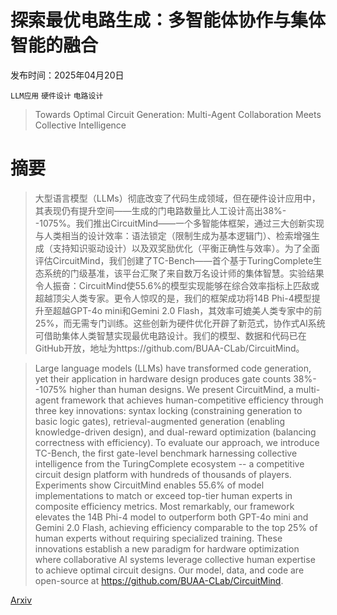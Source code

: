 # 探索最优电路生成：多智能体协作与集体智能的融合

发布时间：2025年04月20日

`LLM应用` `硬件设计` `电路设计`

> Towards Optimal Circuit Generation: Multi-Agent Collaboration Meets Collective Intelligence

# 摘要

> 大型语言模型（LLMs）彻底改变了代码生成领域，但在硬件设计应用中，其表现仍有提升空间——生成的门电路数量比人工设计高出38\%--1075\%。我们推出CircuitMind——一个多智能体框架，通过三大创新实现与人类相当的设计效率：语法锁定（限制生成为基本逻辑门）、检索增强生成（支持知识驱动设计）以及双奖励优化（平衡正确性与效率）。为了全面评估CircuitMind，我们创建了TC-Bench——首个基于TuringComplete生态系统的门级基准，该平台汇聚了来自数万名设计师的集体智慧。实验结果令人振奋：CircuitMind使55.6\%的模型实现能够在综合效率指标上匹敌或超越顶尖人类专家。更令人惊叹的是，我们的框架成功将14B Phi-4模型提升至超越GPT-4o mini和Gemini 2.0 Flash，其效率可媲美人类专家中的前25\%，而无需专门训练。这些创新为硬件优化开辟了新范式，协作式AI系统可借助集体人类智慧实现最优电路设计。我们的模型、数据和代码已在GitHub开放，地址为https://github.com/BUAA-CLab/CircuitMind。


> Large language models (LLMs) have transformed code generation, yet their application in hardware design produces gate counts 38\%--1075\% higher than human designs. We present CircuitMind, a multi-agent framework that achieves human-competitive efficiency through three key innovations: syntax locking (constraining generation to basic logic gates), retrieval-augmented generation (enabling knowledge-driven design), and dual-reward optimization (balancing correctness with efficiency). To evaluate our approach, we introduce TC-Bench, the first gate-level benchmark harnessing collective intelligence from the TuringComplete ecosystem -- a competitive circuit design platform with hundreds of thousands of players. Experiments show CircuitMind enables 55.6\% of model implementations to match or exceed top-tier human experts in composite efficiency metrics. Most remarkably, our framework elevates the 14B Phi-4 model to outperform both GPT-4o mini and Gemini 2.0 Flash, achieving efficiency comparable to the top 25\% of human experts without requiring specialized training. These innovations establish a new paradigm for hardware optimization where collaborative AI systems leverage collective human expertise to achieve optimal circuit designs. Our model, data, and code are open-source at https://github.com/BUAA-CLab/CircuitMind.

[Arxiv](https://arxiv.org/abs/2504.14625)